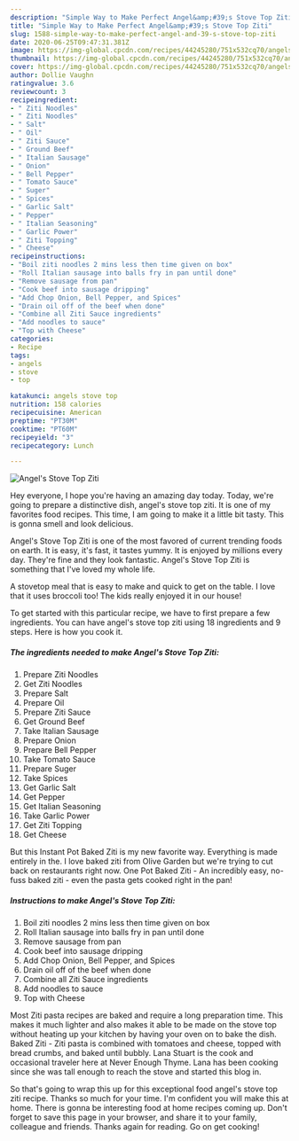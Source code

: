 ```yaml
---
description: "Simple Way to Make Perfect Angel&amp;#39;s Stove Top Ziti"
title: "Simple Way to Make Perfect Angel&amp;#39;s Stove Top Ziti"
slug: 1588-simple-way-to-make-perfect-angel-and-39-s-stove-top-ziti
date: 2020-06-25T09:47:31.381Z
image: https://img-global.cpcdn.com/recipes/44245280/751x532cq70/angels-stove-top-ziti-recipe-main-photo.jpg
thumbnail: https://img-global.cpcdn.com/recipes/44245280/751x532cq70/angels-stove-top-ziti-recipe-main-photo.jpg
cover: https://img-global.cpcdn.com/recipes/44245280/751x532cq70/angels-stove-top-ziti-recipe-main-photo.jpg
author: Dollie Vaughn
ratingvalue: 3.6
reviewcount: 3
recipeingredient:
- " Ziti Noodles"
- " Ziti Noodles"
- " Salt"
- " Oil"
- " Ziti Sauce"
- " Ground Beef"
- " Italian Sausage"
- " Onion"
- " Bell Pepper"
- " Tomato Sauce"
- " Suger"
- " Spices"
- " Garlic Salt"
- " Pepper"
- " Italian Seasoning"
- " Garlic Power"
- " Ziti Topping"
- " Cheese"
recipeinstructions:
- "Boil ziti noodles 2 mins less then time given on box"
- "Roll Italian sausage into balls fry in pan until done"
- "Remove sausage from pan"
- "Cook beef into sausage dripping"
- "Add Chop Onion, Bell Pepper, and Spices"
- "Drain oil off of the beef when done"
- "Combine all Ziti Sauce ingredients"
- "Add noodles to sauce"
- "Top with Cheese"
categories:
- Recipe
tags:
- angels
- stove
- top

katakunci: angels stove top 
nutrition: 158 calories
recipecuisine: American
preptime: "PT30M"
cooktime: "PT60M"
recipeyield: "3"
recipecategory: Lunch

---
```



![Angel&#39;s Stove Top Ziti](https://img-global.cpcdn.com/recipes/44245280/751x532cq70/angels-stove-top-ziti-recipe-main-photo.jpg)

Hey everyone, I hope you're having an amazing day today. Today, we're going to prepare a distinctive dish, angel&#39;s stove top ziti. It is one of my favorites food recipes. This time, I am going to make it a little bit tasty. This is gonna smell and look delicious.

Angel&#39;s Stove Top Ziti is one of the most favored of current trending foods on earth. It is easy, it's fast, it tastes yummy. It is enjoyed by millions every day. They're fine and they look fantastic. Angel&#39;s Stove Top Ziti is something that I've loved my whole life.

A stovetop meal that is easy to make and quick to get on the table. I love that it uses broccoli too! The kids really enjoyed it in our house!


To get started with this particular recipe, we have to first prepare a few ingredients. You can have angel&#39;s stove top ziti using 18 ingredients and 9 steps. Here is how you cook it.

<!--inarticleads1-->

##### The ingredients needed to make Angel&#39;s Stove Top Ziti:

1. Prepare  Ziti Noodles
1. Get  Ziti Noodles
1. Prepare  Salt
1. Prepare  Oil
1. Prepare  Ziti Sauce
1. Get  Ground Beef
1. Take  Italian Sausage
1. Prepare  Onion
1. Prepare  Bell Pepper
1. Take  Tomato Sauce
1. Prepare  Suger
1. Take  Spices
1. Get  Garlic Salt
1. Get  Pepper
1. Get  Italian Seasoning
1. Take  Garlic Power
1. Get  Ziti Topping
1. Get  Cheese


But this Instant Pot Baked Ziti is my new favorite way. Everything is made entirely in the. I love baked ziti from Olive Garden but we&#39;re trying to cut back on restaurants right now. One Pot Baked Ziti - An incredibly easy, no-fuss baked ziti - even the pasta gets cooked right in the pan! 

<!--inarticleads2-->

##### Instructions to make Angel&#39;s Stove Top Ziti:

1. Boil ziti noodles 2 mins less then time given on box
1. Roll Italian sausage into balls fry in pan until done
1. Remove sausage from pan
1. Cook beef into sausage dripping
1. Add Chop Onion, Bell Pepper, and Spices
1. Drain oil off of the beef when done
1. Combine all Ziti Sauce ingredients
1. Add noodles to sauce
1. Top with Cheese


Most Ziti pasta recipes are baked and require a long preparation time. This makes it much lighter and also makes it able to be made on the stove top without heating up your kitchen by having your oven on to bake the dish. Baked Ziti - Ziti pasta is combined with tomatoes and cheese, topped with bread crumbs, and baked until bubbly. Lana Stuart is the cook and occasional traveler here at Never Enough Thyme. Lana has been cooking since she was tall enough to reach the stove and started this blog in. 

So that's going to wrap this up for this exceptional food angel&#39;s stove top ziti recipe. Thanks so much for your time. I'm confident you will make this at home. There is gonna be interesting food at home recipes coming up. Don't forget to save this page in your browser, and share it to your family, colleague and friends. Thanks again for reading. Go on get cooking!
